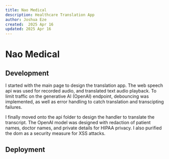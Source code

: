 ```yaml
---
title: Nao Medical
description: Healthcare Translation App
author: Joshua Eze
created:  2025 Apr 16
updated: 2025 Apr 16
---
```


Nao Medical
=========

## Development
I started with the main page to design the translation app. The web speech api was used for recorded audio, and translated text audio playback. To limit traffic on the generative AI (OpenAI) endpoint, debouncing was implemented, as well as error handling to catch translation and transcipting failures.

I finally moved onto the api folder to design the handler to translate the transcript. The OpenAI model was designed with redaction of patient names, doctor names, and private details for HIPAA privacy. I also purified the dom as a security measure for XSS attacks.

## Deployment







